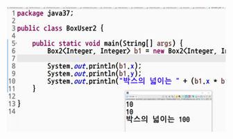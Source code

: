 <html>
<body>
  <img src="https://github.com/jungwonalicia/bigdata/blob/master/r-pdf/002.png">
</body>
</html>
